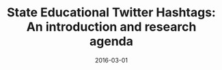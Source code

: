 ---
types: ["publication"]
date: 2016-03-01
layout: publication
publication_types: "conference presentation"
title: "State Educational Twitter Hashtags: An introduction and research agenda"
co-authors: ["Josh Rosenberg","Matt Koehler","Mete Akcaoglu","Erica Hamilton"]
outlets: ["Society for Information Technology and Teacher Education"]
projects: ["regional educational Twitter hashtags"]
topics: ["Twitter","teacher-focused Twitter hashtags","social media","teacher professional learning","informal learning"]
methods: ["digital methods","Twitter API"]
link: ""
link_type: "" 
summary: ""
citation: "Rosenberg, J. M., Koehler, M. J., Akcaoglu, M., <strong>Greenhalgh</strong>, S. P., & Hamilton, E. R. (2016). State Educational Twitter Hashtags: An introduction and research agenda. In G. Chamblee & L. Langlub (Eds.), <em>Proceedings of Society for Information Technology & Teacher Education International Conference 2016</em> (pp. 355-360). Waynesville, NC: Association for the Advancement of Computing in Education (AACE)."
---